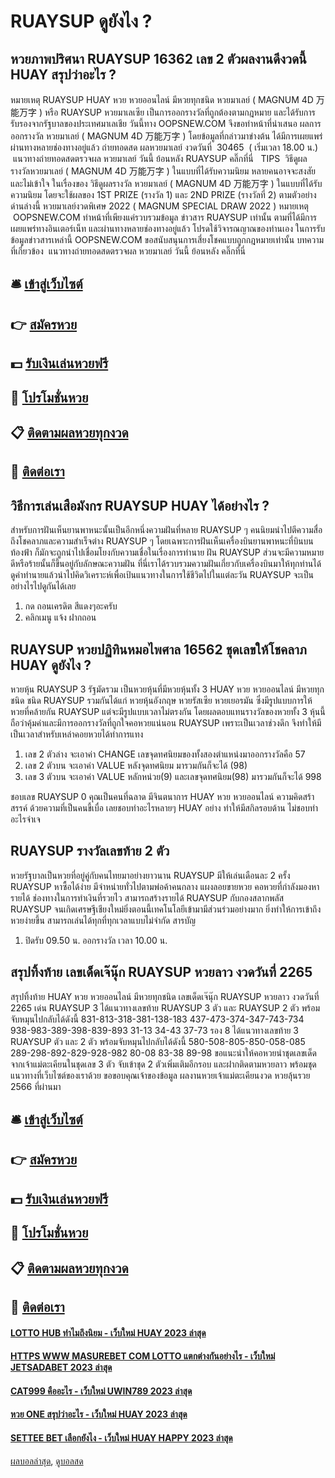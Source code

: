 # RUAYSUP ดูยังไง ?
## หวยภาพปริศนา RUAYSUP 16362 เลข 2 ตัวผลงานดีงวดนี้ HUAY สรุปว่าอะไร ?
หมายเหตุ RUAYSUP HUAY หวย หวยออนไลน์ มีหวยทุกชนิด หวยมาเลย์ ( MAGNUM 4D 万能万字 ) หรือ RUAYSUP หวยมาเลเซีย เป็นการออกรางวัลที่ถูกต้องตามกฎหมาย และได้รับการรับรองจากรัฐบาลของประเทศมาเลเชีย
วันนี้ทาง OOPSNEW.COM จึงขอทำหน้าที่นำเสนอ ผลการออกรางวัล หวยมาเลย์ ( MAGNUM 4D 万能万字 ) โดยข้อมูลที่กล่าวมาข่างต้น ได้มีการเผยแพร่ผ่านทางหลายช่องทางอยู่แล้ว
ถ่ายทอดสด ผลหวยมาเลย์ งวดวันที่  30465  ( เริ่มเวลา 18.00 น.)
 แนวทางถ่ายทอดสดตรวจผล หวยมาเลย์ วันนี้ ย้อนหลัง RUAYSUP คลิ๊กที่นี่  
TIPS  วิธีดูผลรางวัลหวยมาเลย์ ( MAGNUM 4D 万能万字 ) ในแบบที่ได้รับความนิยม
หลายคนอาจจะสงสัย และไม่เข้าใจ ในเรื่องของ วิธีดูผลรางวัล หวยมาเลย์ ( MAGNUM 4D 万能万字 ) ในแบบที่ได้รับความนิยม โดยจะใช้ผลของ 1ST PRIZE (รางวัล 1) และ 2ND PRIZE (รางวัลที่ 2) ตามตัวอย่างด่านล่างนี้
หวยมาเลย์งวดพิเศษ 2022 ( MAGNUM SPECIAL DRAW 2022 )
หมายเหตุ  OOPSNEW.COM ทำหน้าที่เพียงแค่รวบรวมข้อมูล ข่าวสาร RUAYSUP เท่านั้น ตามที่ได้มีการเผยแพร่ทางอินเตอร์เน็ท และผ่านทางหลายช่องทางอยู่แล้ว โปรดใช้วิจารณญาณของท่านเอง ในการรับข้อมูลข่าวสารเหล่านี้ OOPSNEW.COM ขอสนับสนุนการเสี่ยงโชคแบบถูกกฎหมายเท่านั้น
บทความที่เกี่ยวข้อง
 แนวทางถ่ายทอดสดตรวจผล หวยมาเลย์ วันนี้ ย้อนหลัง คลิ๊กที่นี่  

## 🛎 [เข้าสู่เว็บไซต์](https://bit.ly/3BG5bNw)
## 👉 [สมัครหวย](https://bit.ly/3BG5bNw)
## 💵 [รับเงินเล่นหวยฟรี](https://bit.ly/3C3mvgS)
## 👑 [โปรโมชั่นหวย](https://bit.ly/3C3mvgS)
## 📋 [ติดตามผลหวยทุกงวด](https://bit.ly/3C3mvgS)
## 📱 [ติดต่อเรา](https://bit.ly/3C3mvgS)

## วิธีการเล่นเสือมังกร RUAYSUP HUAY ได้อย่างไร ?
สำหรับการฝันเห็นยานพาหนะนั้นเป็นอีกหนึ่งความฝันที่หลาย RUAYSUP ๆ คนนิยมนำไปตีความสื่อถึงโชคลาภและความสำเร็จต่าง RUAYSUP ๆ โดยเฉพาะการฝันเห็นเครื่องบินยานพาหนะที่บินบนท้องฟ้า ก็มักจะถูกนำไปเชื่อมโยงกับความเชื่อในเรื่องการทำนาย ฝัน RUAYSUP ส่วนจะมีความหมายดีหรือร้ายนั้นก็ขึ้นอยู่กับลักษณะความฝัน ที่นี่เราได้รวบรวมความฝันเกี่ยวกับเครื่องบินมาให้ทุกท่านได้ ดูคำทำนายแล้วนำไปคิดวิเคราะห์เพื่อเป้นแนวทางในการใช้ชีวิตไปในแต่ละวัน RUAYSUP จะเป็นอย่างไรไปดูกันได้เลย
1. กด ถอนเครดิต สีแดงๆอะครับ
2. คลิกเมนู แจ้ง ฝากถอน

## RUAYSUP หวยปฏิทินหมอไพศาล 16562 ชุดเลขให้โชคลาภ HUAY ดูยังไง ?
หวยหุ้น RUAYSUP 3 รัฐมัดรวม เป็นหวยหุ้นที่มีหวยหุ้นทั้ง 3 HUAY หวย หวยออนไลน์ มีหวยทุกชนิด ชนิด RUAYSUP รวมกันได้แก่ หวยหุ้นอังกฤษ หวยรัสเซีย หวยเยอรมัน ซึ่งมีรูปแบบการให้หวยที่คล้ายกัน RUAYSUP แต่จะมีรูปแบบเวลาไม่ตรงกัน โดยผลตอบแทนรางวัลของหวยทั้ง 3 หุ้นนี้ถือว่าคุ้มค่าและมีการออกรางวัลที่ถูกใจคอหวยแน่นอน RUAYSUP เพราะเป็นเวลาช่วงดึก จึงทำให้มีเป็นเวลาสำหรับเหล่าคอยหวยได้ทำการแทง
1. เลข 2 ตัวล่าง จะเอาค่า CHANGE เลขจุดทศนิยมของทั้งสองตำแหน่งมาออกรางวัลคือ 57
2. เลข 2 ตัวบน จะเอาค่า VALUE หลังจุดทศนิยม มารวมกันก็จะได้ (98)
3. เลข 3 ตัวบน จะเอาค่า VALUE หลักหน่วย(9) และเลขจุดทศนิยม(98) มารวมกันก็จะได้ 998

ชอบเลข RUAYSUP 0 คุณเป็นคนที่ฉลาด มีจินตนาการ HUAY หวย หวยออนไลน์ ความคิดสร้าสรรค์ ด้วยความที่เป็นคนขี้เบื่อ เลยชอบทำอะไรหลายๆ HUAY อย่าง ทำให้มีสกิลรอบด้าน ไม่ชอบทำอะไรจำเจ

## RUAYSUP รางวัลเลขท้าย 2 ตัว
หวยรัฐบาลเป็นหวยที่อยู่คู่กับคนไทยมาอย่างยาวนาน RUAYSUP มีให้เล่นเดือนละ 2 ครั้ง RUAYSUP หาซื้อได้ง่าย มีจำหน่ายทั่วไปตามพ่อค้าคนกลาง แผงลอยขายหวย คอหวยที่กำลังมองหารายได้ ช่องทางในการทำเงินที่รวยไว สามารถสร้างรายได้ RUAYSUP กับกองสลากพลัส RUAYSUP จนเกิดเศรษฐีเชียงใหม่ยิ่งตอนนี้เทคโนโลยีเข้ามามีส่วนร่วมอย่างมาก ยิ่งทำให้การเข้าถึงหวยง่ายขึ้น สามารถเล่นได้ทุกที่ทุกเวลาแบบไม่จำกัด
สารบัญ
1. ปิดรับ 09.50 น. ออกรางวัล เวลา 10.00 น.

## สรุปทิ้งท้าย เลขเด็ดเจ๊นุ๊ก RUAYSUP หวยลาว งวดวันที่ 2265
สรุปทิ้งท้าย HUAY หวย หวยออนไลน์ มีหวยทุกชนิด เลขเด็ดเจ๊นุ๊ก RUAYSUP หวยลาว งวดวันที่ 2265 เด่น RUAYSUP 3 ได้แนวทางเลขท้าย RUAYSUP 3 ตัว และ RUAYSUP 2 ตัว พร้อมจับหมุนไปกลับได้ดังนี้
831-813-318-381-138-183
437-473-374-347-743-734
938-983-389-398-839-893
31-13
34-43
37-73
รอง 8 ได้แนวทางเลขท้าย 3 RUAYSUP ตัว และ 2 ตัว พร้อมจับหมุนไปกลับได้ดังนี้
580-508-805-850-058-085
289-298-892-829-928-982
80-08
83-38
89-98
ขอแนะนำให้คอหวยนำชุดเลขเด็ดจากเจ้าแม่ตะเคียนในชุดเลข 3 ตัว จับเข้าชุด 2 ตัวเพิ่มเติมอีกรอบ และฝากติดตามหวยลาว พร้อมชุดแนวทางที่เว็บไซต์ของเราด้วย
ขอขอบคุณเจ้าของข้อมูล
ผลงานหวยเจ้าแม่ตะเคียนงวด หวยลุ้นรวย 2566 ที่ผ่านมา

## 🛎 [เข้าสู่เว็บไซต์](https://bit.ly/3BG5bNw)
## 👉 [สมัครหวย](https://bit.ly/3BG5bNw)
## 💵 [รับเงินเล่นหวยฟรี](https://bit.ly/3C3mvgS)
## 👑 [โปรโมชั่นหวย](https://bit.ly/3C3mvgS)
## 📋 [ติดตามผลหวยทุกงวด](https://bit.ly/3C3mvgS)
## 📱 [ติดต่อเรา](https://bit.ly/3C3mvgS)

#### [LOTTO HUB ทำไมถึงนิยม - เว็บใหม่ HUAY 2023 ล่าสุด](https://atom.io/themes/lotto%20hub%20ทำไมถึงนิยม%20-%20เว็บใหม่%20huay%202023%20ล่าสุด)
#### [HTTPS WWW MASUREBET COM LOTTO แตกต่างกันอย่างไร - เว็บใหม่ JETSADABET 2023 ล่าสุด](https://atom.io/themes/https%20www%20masurebet%20com%20lotto%20แตกต่างกันอย่างไร%20-%20เว็บใหม่%20jetsadabet%202023%20ล่าสุด)
#### [CAT999 คืออะไร - เว็บใหม่ UWIN789 2023 ล่าสุด](https://atom.io/themes/cat999%20คืออะไร%20-%20เว็บใหม่%20uwin789%202023%20ล่าสุด)
#### [หวย ONE สรุปว่าอะไร - เว็บใหม่ HUAY 2023 ล่าสุด](https://atom.io/themes/หวย%20one%20สรุปว่าอะไร%20-%20เว็บใหม่%20huay%202023%20ล่าสุด)
#### [SETTEE BET เลือกยังไง - เว็บใหม่ HUAY HAPPY 2023 ล่าสุด](https://atom.io/themes/settee%20bet%20เลือกยังไง%20-%20เว็บใหม่%20huay%20happy%202023%20ล่าสุด)

[ผลบอลล่าสุด](https://siamsport.tv "ผลบอลล่าสุด"), [ดูบอลสด](https://siamsport.tv/ดูบอลสด "ดูบอลสด")